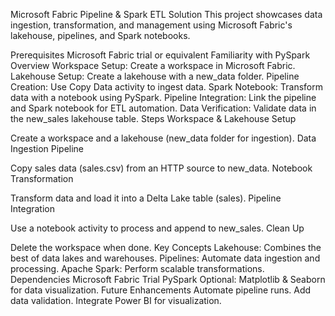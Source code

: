 Microsoft Fabric Pipeline & Spark ETL Solution
This project showcases data ingestion, transformation, and management using Microsoft Fabric's lakehouse, pipelines, and Spark notebooks.

Prerequisites
Microsoft Fabric trial or equivalent
Familiarity with PySpark
Overview
Workspace Setup: Create a workspace in Microsoft Fabric.
Lakehouse Setup: Create a lakehouse with a new_data folder.
Pipeline Creation: Use Copy Data activity to ingest data.
Spark Notebook: Transform data with a notebook using PySpark.
Pipeline Integration: Link the pipeline and Spark notebook for ETL automation.
Data Verification: Validate data in the new_sales lakehouse table.
Steps
Workspace & Lakehouse Setup

Create a workspace and a lakehouse (new_data folder for ingestion).
Data Ingestion Pipeline

Copy sales data (sales.csv) from an HTTP source to new_data.
Notebook Transformation

Transform data and load it into a Delta Lake table (sales).
Pipeline Integration

Use a notebook activity to process and append to new_sales.
Clean Up

Delete the workspace when done.
Key Concepts
Lakehouse: Combines the best of data lakes and warehouses.
Pipelines: Automate data ingestion and processing.
Apache Spark: Perform scalable transformations.
Dependencies
Microsoft Fabric Trial
PySpark
Optional: Matplotlib & Seaborn for data visualization.
Future Enhancements
Automate pipeline runs.
Add data validation.
Integrate Power BI for visualization.
